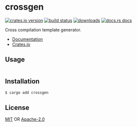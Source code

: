 # crossgen
[![crates.io version][1]][2] [![build status][3]][4]
[![downloads][5]][6] [![docs.rs docs][7]][8]

Cross compilation template generator.

- [Documentation][8]
- [Crates.io][2]

## Usage
```txt
```

## Installation
```sh
$ cargo add crossgen
```

## License
[MIT](./LICENSE-MIT) OR [Apache-2.0](./LICENSE-APACHE)

[1]: https://img.shields.io/crates/v/crossgen.svg?style=flat-square
[2]: https://crates.io/crates/crossgen
[3]: https://img.shields.io/travis/yoshuawuyts/crossgen.svg?style=flat-square
[4]: https://travis-ci.org/yoshuawuyts/crossgen
[5]: https://img.shields.io/crates/d/crossgen.svg?style=flat-square
[6]: https://crates.io/crates/crossgen
[7]: https://img.shields.io/badge/docs-latest-blue.svg?style=flat-square
[8]: https://docs.rs/crossgen

